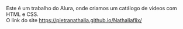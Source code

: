 Este é um trabalho do Alura, onde criamos um catálogo de videos com HTML e CSS.  
O link do site https://pietranathalia.github.io/Nathaliaflix/
